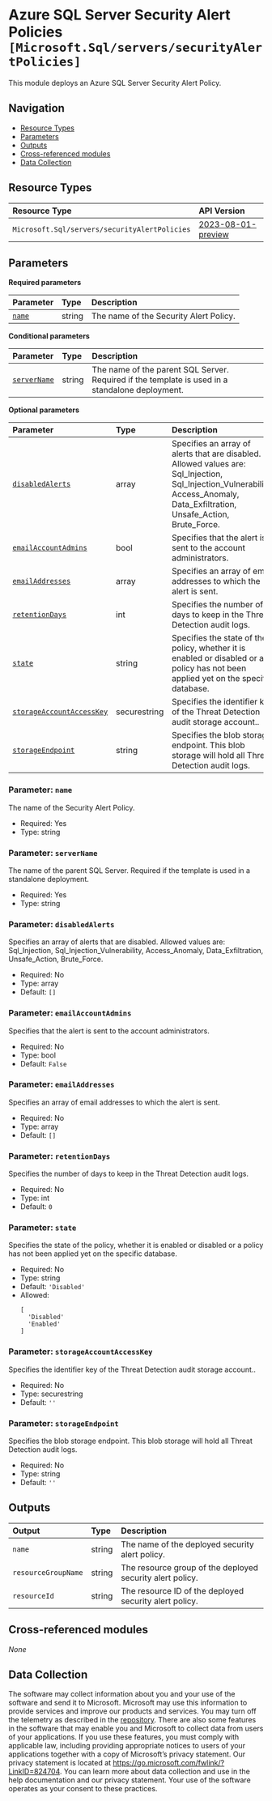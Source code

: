 # Azure SQL Server Security Alert Policies `[Microsoft.Sql/servers/securityAlertPolicies]`

This module deploys an Azure SQL Server Security Alert Policy.

## Navigation

- [Resource Types](#Resource-Types)
- [Parameters](#Parameters)
- [Outputs](#Outputs)
- [Cross-referenced modules](#Cross-referenced-modules)
- [Data Collection](#Data-Collection)

## Resource Types

| Resource Type | API Version |
| :-- | :-- |
| `Microsoft.Sql/servers/securityAlertPolicies` | [2023-08-01-preview](https://learn.microsoft.com/en-us/azure/templates/Microsoft.Sql/servers/securityAlertPolicies) |

## Parameters

**Required parameters**

| Parameter | Type | Description |
| :-- | :-- | :-- |
| [`name`](#parameter-name) | string | The name of the Security Alert Policy. |

**Conditional parameters**

| Parameter | Type | Description |
| :-- | :-- | :-- |
| [`serverName`](#parameter-servername) | string | The name of the parent SQL Server. Required if the template is used in a standalone deployment. |

**Optional parameters**

| Parameter | Type | Description |
| :-- | :-- | :-- |
| [`disabledAlerts`](#parameter-disabledalerts) | array | Specifies an array of alerts that are disabled. Allowed values are: Sql_Injection, Sql_Injection_Vulnerability, Access_Anomaly, Data_Exfiltration, Unsafe_Action, Brute_Force. |
| [`emailAccountAdmins`](#parameter-emailaccountadmins) | bool | Specifies that the alert is sent to the account administrators. |
| [`emailAddresses`](#parameter-emailaddresses) | array | Specifies an array of email addresses to which the alert is sent. |
| [`retentionDays`](#parameter-retentiondays) | int | Specifies the number of days to keep in the Threat Detection audit logs. |
| [`state`](#parameter-state) | string | Specifies the state of the policy, whether it is enabled or disabled or a policy has not been applied yet on the specific database. |
| [`storageAccountAccessKey`](#parameter-storageaccountaccesskey) | securestring | Specifies the identifier key of the Threat Detection audit storage account.. |
| [`storageEndpoint`](#parameter-storageendpoint) | string | Specifies the blob storage endpoint. This blob storage will hold all Threat Detection audit logs. |

### Parameter: `name`

The name of the Security Alert Policy.

- Required: Yes
- Type: string

### Parameter: `serverName`

The name of the parent SQL Server. Required if the template is used in a standalone deployment.

- Required: Yes
- Type: string

### Parameter: `disabledAlerts`

Specifies an array of alerts that are disabled. Allowed values are: Sql_Injection, Sql_Injection_Vulnerability, Access_Anomaly, Data_Exfiltration, Unsafe_Action, Brute_Force.

- Required: No
- Type: array
- Default: `[]`

### Parameter: `emailAccountAdmins`

Specifies that the alert is sent to the account administrators.

- Required: No
- Type: bool
- Default: `False`

### Parameter: `emailAddresses`

Specifies an array of email addresses to which the alert is sent.

- Required: No
- Type: array
- Default: `[]`

### Parameter: `retentionDays`

Specifies the number of days to keep in the Threat Detection audit logs.

- Required: No
- Type: int
- Default: `0`

### Parameter: `state`

Specifies the state of the policy, whether it is enabled or disabled or a policy has not been applied yet on the specific database.

- Required: No
- Type: string
- Default: `'Disabled'`
- Allowed:
  ```Bicep
  [
    'Disabled'
    'Enabled'
  ]
  ```

### Parameter: `storageAccountAccessKey`

Specifies the identifier key of the Threat Detection audit storage account..

- Required: No
- Type: securestring
- Default: `''`

### Parameter: `storageEndpoint`

Specifies the blob storage endpoint. This blob storage will hold all Threat Detection audit logs.

- Required: No
- Type: string
- Default: `''`


## Outputs

| Output | Type | Description |
| :-- | :-- | :-- |
| `name` | string | The name of the deployed security alert policy. |
| `resourceGroupName` | string | The resource group of the deployed security alert policy. |
| `resourceId` | string | The resource ID of the deployed security alert policy. |

## Cross-referenced modules

_None_

## Data Collection

The software may collect information about you and your use of the software and send it to Microsoft. Microsoft may use this information to provide services and improve our products and services. You may turn off the telemetry as described in the [repository](https://aka.ms/avm/telemetry). There are also some features in the software that may enable you and Microsoft to collect data from users of your applications. If you use these features, you must comply with applicable law, including providing appropriate notices to users of your applications together with a copy of Microsoft’s privacy statement. Our privacy statement is located at <https://go.microsoft.com/fwlink/?LinkID=824704>. You can learn more about data collection and use in the help documentation and our privacy statement. Your use of the software operates as your consent to these practices.
